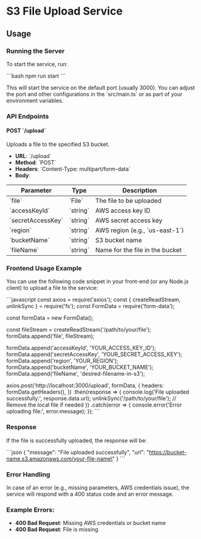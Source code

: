 # S3 File Upload Service

## Usage

### Running the Server

To start the service, run:

\`\`\`bash
npm run start
\`\`\`

This will start the service on the default port (usually 3000). You can adjust the port and other configurations in the \`src/main.ts\` or as part of your environment variables.

### API Endpoints

#### POST \`/upload\`

Uploads a file to the specified S3 bucket.

- **URL**: \`/upload\`
- **Method**: \`POST\`
- **Headers**: \`Content-Type: multipart/form-data\`
- **Body**:

| Parameter         | Type        | Description                       |
|-------------------|-------------|-----------------------------------|
| \`file\`            | \`File\`      | The file to be uploaded           |
| \`accessKeyId\`     | \`string\`    | AWS access key ID                 |
| \`secretAccessKey\` | \`string\`    | AWS secret access key             |
| \`region\`          | \`string\`    | AWS region (e.g., \`us-east-1\`)    |
| \`bucketName\`      | \`string\`    | S3 bucket name                    |
| \`fileName\`        | \`string\`    | Name for the file in the bucket   |

### Frontend Usage Example

You can use the following code snippet in your front-end (or any Node.js client) to upload a file to the service:

\`\`\`javascript
const axios = require('axios');
const { createReadStream, unlinkSync } = require('fs');
const FormData = require('form-data');

const formData = new FormData();

const fileStream = createReadStream('/path/to/your/file');
formData.append('file', fileStream);

formData.append('accessKeyId', 'YOUR_ACCESS_KEY_ID'); 
formData.append('secretAccessKey', 'YOUR_SECRET_ACCESS_KEY'); 
formData.append('region', 'YOUR_REGION'); 
formData.append('bucketName', 'YOUR_BUCKET_NAME'); 
formData.append('fileName', 'desired-filename-in-s3');

axios.post('http://localhost:3000/upload', formData, {
  headers: formData.getHeaders(),
})
.then(response => {
  console.log('File uploaded successfully:', response.data.url);
  unlinkSync('/path/to/your/file'); // Remove the local file if needed
})
.catch(error => {
  console.error('Error uploading file:', error.message);
});
\`\`\`

### Response

If the file is successfully uploaded, the response will be:

\`\`\`json
{
  \"message\": \"File uploaded successfully\",
  \"url\": \"https://bucket-name.s3.amazonaws.com/your-file-name\"
}
\`\`\`

### Error Handling

In case of an error (e.g., missing parameters, AWS credentials issue), the service will respond with a 400 status code and an error message.

### Example Errors:

- **400 Bad Request**: Missing AWS credentials or bucket name
- **400 Bad Request**: File is missing
